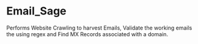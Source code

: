 # Email_Sage
Performs Website Crawling to harvest Emails, Validate the working emails the using regex and Find MX Records associated with a domain.
